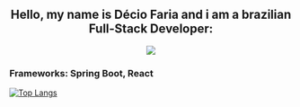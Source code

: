 
<h2 align="center">Hello, my name is Décio Faria and i am a brazilian Full-Stack Developer:</h2>
 <p align="center">
  <a >
    <img src="https://skillicons.dev/icons?i=git,node,js,css,html,python,java,spring,react" />
    <h3>Frameworks: Spring Boot, React</h3>
  </a>
</p>

[![Top Langs](https://github-readme-stats.vercel.app/api/top-langs/?username=Dec1o&layout=compact)](https://github.com/anuraghazra/github-readme-stats)

